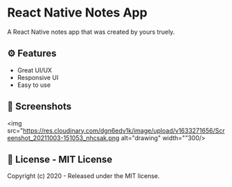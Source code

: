 # React Native Notes App

A React Native notes app that was created by yours truely.

## ⚙ Features
- Great UI/UX
- Responsive UI
- Easy to use


## 📸 Screenshots
<img src="https://res.cloudinary.com/dgn6edv1k/image/upload/v1633271656/Screenshot_20211003-151053_nhcsak.png  alt="drawing" width=""300/>



## 🧾 License - MIT License
Copyright (c) 2020 - Released under the MIT license.
